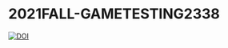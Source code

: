 # 2021FALL-GAMETESTING2338

<a href="https://doi.org/10.5281/zenodo.5338357"><img src="https://zenodo.org/badge/DOI/10.5281/zenodo.5338357.svg" alt="DOI"></a>
